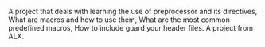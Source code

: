 A project that deals with learning the use of preprocessor and its directives, What are macros and how to use them, What are the most common predefined macros, How to include guard your header files. A project from ALX.
